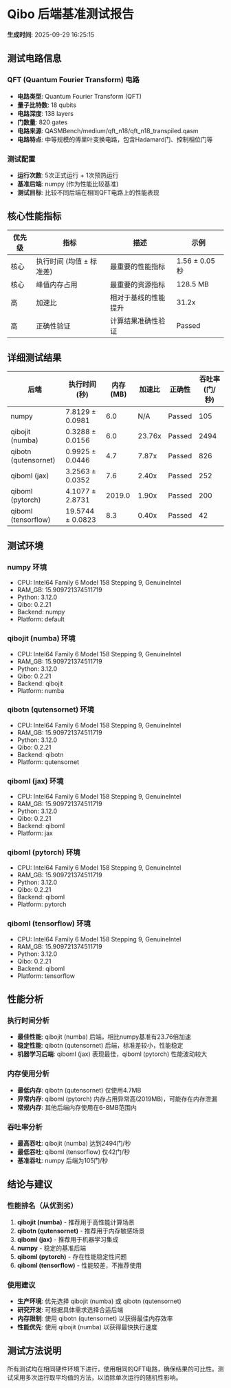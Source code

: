 # Qibo 后端基准测试报告

**生成时间**: 2025-09-29 16:25:15

## 测试电路信息

### QFT (Quantum Fourier Transform) 电路
- **电路类型**: Quantum Fourier Transform (QFT)
- **量子比特数**: 18 qubits
- **电路深度**: 138 layers
- **门数量**: 820 gates
- **电路来源**: QASMBench/medium/qft_n18/qft_n18_transpiled.qasm
- **电路特点**: 中等规模的傅里叶变换电路，包含Hadamard门、控制相位门等

### 测试配置
- **运行次数**: 5次正式运行 + 1次预热运行
- **基准后端**: numpy (作为性能比较基准)
- **测试目标**: 比较不同后端在相同QFT电路上的性能表现

## 核心性能指标

| 优先级 | 指标 | 描述 | 示例 |
|--------|------|------|------|
| 核心 | 执行时间 (均值 ± 标准差) | 最重要的性能指标 | 1.56 ± 0.05 秒 |
| 核心 | 峰值内存占用 | 最重要的资源指标 | 128.5 MB |
| 高 | 加速比 | 相对于基线的性能提升 | 31.2x |
| 高 | 正确性验证 | 计算结果准确性验证 | Passed |

## 详细测试结果

| 后端 | 执行时间(秒) | 内存(MB) | 加速比 | 正确性 | 吞吐率(门/秒) |
|------|-------------|----------|--------|--------|---------------|
| numpy | 7.8129 ± 0.0981 | 6.0 | N/A | Passed | 105 |
| qibojit (numba) | 0.3288 ± 0.0156 | 6.0 | 23.76x | Passed | 2494 |
| qibotn (qutensornet) | 0.9925 ± 0.0446 | 4.7 | 7.87x | Passed | 826 |
| qiboml (jax) | 3.2563 ± 0.0352 | 7.6 | 2.40x | Passed | 252 |
| qiboml (pytorch) | 4.1077 ± 2.8731 | 2019.0 | 1.90x | Passed | 200 |
| qiboml (tensorflow) | 19.5744 ± 0.0823 | 8.3 | 0.40x | Passed | 42 |

## 测试环境

### numpy 环境
- CPU: Intel64 Family 6 Model 158 Stepping 9, GenuineIntel
- RAM_GB: 15.909721374511719
- Python: 3.12.0
- Qibo: 0.2.21
- Backend: numpy
- Platform: default

### qibojit (numba) 环境
- CPU: Intel64 Family 6 Model 158 Stepping 9, GenuineIntel
- RAM_GB: 15.909721374511719
- Python: 3.12.0
- Qibo: 0.2.21
- Backend: qibojit
- Platform: numba

### qibotn (qutensornet) 环境
- CPU: Intel64 Family 6 Model 158 Stepping 9, GenuineIntel
- RAM_GB: 15.909721374511719
- Python: 3.12.0
- Qibo: 0.2.21
- Backend: qibotn
- Platform: qutensornet

### qiboml (jax) 环境
- CPU: Intel64 Family 6 Model 158 Stepping 9, GenuineIntel
- RAM_GB: 15.909721374511719
- Python: 3.12.0
- Qibo: 0.2.21
- Backend: qiboml
- Platform: jax

### qiboml (pytorch) 环境
- CPU: Intel64 Family 6 Model 158 Stepping 9, GenuineIntel
- RAM_GB: 15.909721374511719
- Python: 3.12.0
- Qibo: 0.2.21
- Backend: qiboml
- Platform: pytorch

### qiboml (tensorflow) 环境
- CPU: Intel64 Family 6 Model 158 Stepping 9, GenuineIntel
- RAM_GB: 15.909721374511719
- Python: 3.12.0
- Qibo: 0.2.21
- Backend: qiboml
- Platform: tensorflow

## 性能分析

### 执行时间分析
- **最佳性能**: qibojit (numba) 后端，相比numpy基准有23.76倍加速
- **稳定性能**: qibotn (qutensornet) 后端，标准差较小，性能稳定
- **机器学习后端**: qiboml (jax) 表现最佳，qiboml (pytorch) 性能波动较大

### 内存使用分析
- **最低内存**: qibotn (qutensornet) 仅使用4.7MB
- **异常内存**: qiboml (pytorch) 内存占用异常高(2019MB)，可能存在内存泄漏
- **常规内存**: 其他后端内存使用在6-8MB范围内

### 吞吐率分析
- **最高吞吐**: qibojit (numba) 达到2494门/秒
- **最低吞吐**: qiboml (tensorflow) 仅42门/秒
- **基准吞吐**: numpy 后端为105门/秒

## 结论与建议

### 性能排名（从优到劣）
1. **qibojit (numba)** - 推荐用于高性能计算场景
2. **qibotn (qutensornet)** - 推荐用于内存敏感场景
3. **qiboml (jax)** - 推荐用于机器学习集成
4. **numpy** - 稳定的基准后端
5. **qiboml (pytorch)** - 存在性能稳定性问题
6. **qiboml (tensorflow)** - 性能较差，不推荐使用

### 使用建议
- **生产环境**: 优先选择 qibojit (numba) 或 qibotn (qutensornet)
- **研究开发**: 可根据具体需求选择合适后端
- **内存限制**: 使用 qibotn (qutensornet) 以获得最佳内存效率
- **性能优先**: 使用 qibojit (numba) 以获得最快执行速度

## 测试方法说明
所有测试均在相同硬件环境下进行，使用相同的QFT电路，确保结果的可比性。测试采用多次运行取平均值的方法，以消除单次运行的随机性影响。

